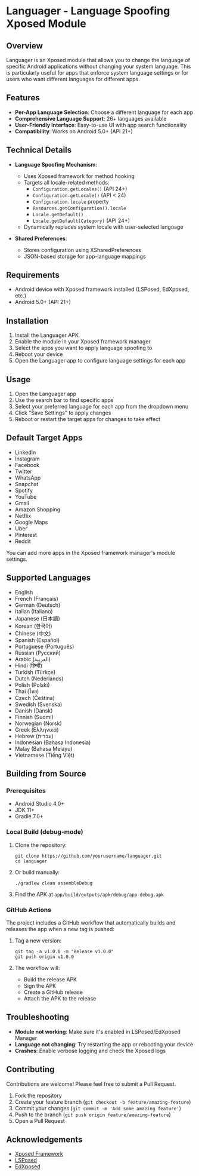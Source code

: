 # Languager - Language Spoofing Xposed Module

## Overview
Languager is an Xposed module that allows you to change the language of specific Android applications without changing your system language. This is particularly useful for apps that enforce system language settings or for users who want different languages for different apps.

## Features
- **Per-App Language Selection**: Choose a different language for each app
- **Comprehensive Language Support**: 26+ languages available
- **User-Friendly Interface**: Easy-to-use UI with app search functionality
- **Compatibility**: Works on Android 5.0+ (API 21+)

## Technical Details
- **Language Spoofing Mechanism**:
  - Uses Xposed framework for method hooking
  - Targets all locale-related methods:
    - `Configuration.getLocales()` (API 24+)
    - `Configuration.getLocale()` (API < 24)
    - `Configuration.locale` property
    - `Resources.getConfiguration().locale`
    - `Locale.getDefault()`
    - `Locale.getDefault(Category)` (API 24+)
  - Dynamically replaces system locale with user-selected language

- **Shared Preferences**:
  - Stores configuration using XSharedPreferences
  - JSON-based storage for app-language mappings

## Requirements
- Android device with Xposed framework installed (LSPosed, EdXposed, etc.)
- Android 5.0+ (API 21+)

## Installation
1. Install the Languager APK
2. Enable the module in your Xposed framework manager
3. Select the apps you want to apply language spoofing to
4. Reboot your device
5. Open the Languager app to configure language settings for each app

## Usage
1. Open the Languager app
2. Use the search bar to find specific apps
3. Select your preferred language for each app from the dropdown menu
4. Click "Save Settings" to apply changes
5. Reboot or restart the target apps for changes to take effect

## Default Target Apps
- LinkedIn
- Instagram
- Facebook
- Twitter
- WhatsApp
- Snapchat
- Spotify
- YouTube
- Gmail
- Amazon Shopping
- Netflix
- Google Maps
- Uber
- Pinterest
- Reddit

You can add more apps in the Xposed framework manager's module settings.

## Supported Languages
- English
- French (Français)
- German (Deutsch)
- Italian (Italiano)
- Japanese (日本語)
- Korean (한국어)
- Chinese (中文)
- Spanish (Español)
- Portuguese (Português)
- Russian (Русский)
- Arabic (العربية)
- Hindi (हिन्दी)
- Turkish (Türkçe)
- Dutch (Nederlands)
- Polish (Polski)
- Thai (ไทย)
- Czech (Čeština)
- Swedish (Svenska)
- Danish (Dansk)
- Finnish (Suomi)
- Norwegian (Norsk)
- Greek (Ελληνικά)
- Hebrew (עברית)
- Indonesian (Bahasa Indonesia)
- Malay (Bahasa Melayu)
- Vietnamese (Tiếng Việt)

## Building from Source

### Prerequisites
- Android Studio 4.0+
- JDK 11+
- Gradle 7.0+

### Local Build (debug-mode)
1. Clone the repository:
   ```
   git clone https://github.com/yourusername/languager.git
   cd languager
   ```

1. Or build manually:
   ```
   ./gradlew clean assembleDebug
   ```

1. Find the APK at `app/build/outputs/apk/debug/app-debug.apk`

### GitHub Actions
The project includes a GitHub workflow that automatically builds and releases the app when a new tag is pushed:

1. Tag a new version:
   ```
   git tag -a v1.0.0 -m "Release v1.0.0"
   git push origin v1.0.0
   ```

2. The workflow will:
   - Build the release APK
   - Sign the APK
   - Create a GitHub release
   - Attach the APK to the release

## Troubleshooting
- **Module not working**: Make sure it's enabled in LSPosed/EdXposed Manager
- **Language not changing**: Try restarting the app or rebooting your device
- **Crashes**: Enable verbose logging and check the Xposed logs

## Contributing
Contributions are welcome! Please feel free to submit a Pull Request.

1. Fork the repository
2. Create your feature branch (`git checkout -b feature/amazing-feature`)
3. Commit your changes (`git commit -m 'Add some amazing feature'`)
4. Push to the branch (`git push origin feature/amazing-feature`)
5. Open a Pull Request

## Acknowledgements
- [Xposed Framework](https://github.com/rovo89/XposedBridge)
- [LSPosed](https://github.com/LSPosed/LSPosed)
- [EdXposed](https://github.com/ElderDrivers/EdXposed)
